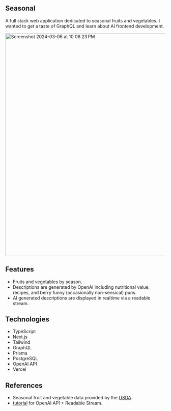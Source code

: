 ## Seasonal

A full stack web application dedicated to seasonal fruits and vegetables. I wanted to get a taste of GraphQL and learn about AI frontend development.

<img width="700" alt="Screenshot 2024-03-06 at 10 06 23 PM" src="https://github.com/stella0000000/seasonal/assets/112890821/a1d8aa89-b2b1-4b7b-af92-fff1975f5e30">


## Features

- Fruits and vegetables by season.
- Descriptions are generated by OpenAI including nutritional value, recipes, and berry funny (occasionally non-sensical) puns.
- AI generated descriptions are displayed in realtime via a readable stream.

## Technologies

- TypeScript
- Next.js
- Tailwind
- GraphQL
- Prisma
- PostgreSQL
- OpenAI API
- Vercel

## References

- Seasonal fruit and vegetable data provided by the [USDA](https://snaped.fns.usda.gov/resources/nutrition-education-materials/seasonal-produce-guide).
- [tutorial](https://www.youtube.com/watch?v=KiWClrSVgfU) for OpenAI API + Readable Stream.
